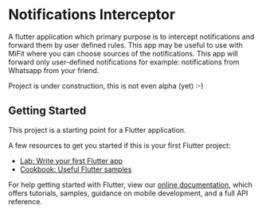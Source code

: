 # Notifications Interceptor

A flutter application which primary purpose is to intercept notifications and forward them by user defined rules. This app may be useful to use with MiFit where you can choose sources of the notifications. This app will forward only user-defined notifications for example: notifications from Whatsapp from your friend. 

Project is under construction, this is not even alpha (yet) :-) 

## Getting Started

This project is a starting point for a Flutter application.

A few resources to get you started if this is your first Flutter project:

- [Lab: Write your first Flutter app](https://flutter.dev/docs/get-started/codelab)
- [Cookbook: Useful Flutter samples](https://flutter.dev/docs/cookbook)

For help getting started with Flutter, view our
[online documentation](https://flutter.dev/docs), which offers tutorials,
samples, guidance on mobile development, and a full API reference.
